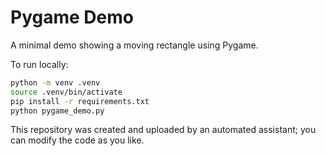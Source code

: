# Pygame Demo

A minimal demo showing a moving rectangle using Pygame.

To run locally:

```bash
python -m venv .venv
source .venv/bin/activate
pip install -r requirements.txt
python pygame_demo.py
```

This repository was created and uploaded by an automated assistant; you can modify the code as you like.